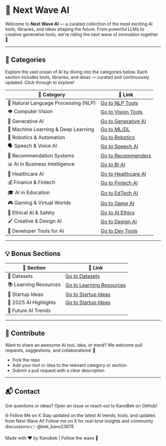 # 🌊 Next Wave AI

Welcome to **Next Wave AI** — a curated collection of the most exciting AI tools, libraries, and ideas shaping the future. From powerful LLMs to creative generative tools, we're riding the next wave of innovation together 🚀

---

## 🧭 Categories

Explore the vast ocean of AI by diving into the categories below. Each section includes tools, libraries, and ideas — curated and continuously updated. Click through to explore!

| 🌟 Category | 📁 Link |
| --- | --- |
| 🧠 Natural Language Processing (NLP) | [Go to NLP Tools](https://github.com/your-repo-url/blob/main/categories/nlp.md) |
| 👁️ Computer Vision | [Go to Vision Tools](https://github.com/your-repo-url/blob/main/categories/vision.md) |
| 🎨 Generative AI | [Go to Generative AI](https://github.com/your-repo-url/blob/main/categories/generative-ai.md) |
| 🔢 Machine Learning & Deep Learning | [Go to ML/DL](https://github.com/your-repo-url/blob/main/categories/ml-dl.md) |
| 🤖 Robotics & Automation | [Go to Robotics](https://github.com/your-repo-url/blob/main/categories/robotics.md) |
| 🗣️ Speech & Voice AI | [Go to Speech AI](https://github.com/your-repo-url/blob/main/categories/speech-ai.md) |
| 🎯 Recommendation Systems | [Go to Recommenders](https://github.com/your-repo-url/blob/main/categories/recommender.md) |
| 📊 AI in Business Intelligence | [Go to BI AI](https://github.com/your-repo-url/blob/main/categories/business-intelligence.md) |
| 🏥 Healthcare AI | [Go to Healthcare AI](https://github.com/your-repo-url/blob/main/categories/healthcare.md) |
| 💰 Finance & Fintech | [Go to Fintech AI](https://github.com/your-repo-url/blob/main/categories/finance.md) |
| 🎓 AI in Education | [Go to EdTech AI](https://github.com/your-repo-url/blob/main/categories/education.md) |
| 🎮 Gaming & Virtual Worlds | [Go to Game AI](https://github.com/your-repo-url/blob/main/categories/gaming.md) |
| 🧩 Ethical AI & Safety | [Go to AI Ethics](https://github.com/your-repo-url/blob/main/categories/ethical-ai.md) |
| 🖌️ Creative & Design AI | [Go to Design AI](https://github.com/your-repo-url/blob/main/categories/design-ai.md) |
| 🧰 Developer Tools for AI | [Go to Dev Tools](https://github.com/your-repo-url/blob/main/categories/dev-tools.md) |



---

## 💡 Bonus Sections

| 🌈 Section | 📁 Link |
| --- | --- |
| 📂 Datasets | [Go to Datasets](https://github.com/kanobek/next-wave-ai/blob/main/ideas/datasets.md) |
| 📚 Learning Resources | [Go to Learning Resources](https://github.com/kanobek/next-wave-ai/blob/main/ideas/learning.md) |
| 🌱 Startup Ideas | [Go to Startup Ideas](https://github.com/kanobek/next-wave-ai/blob/main/ideas/startups.md) |
| 📰 2025 AI Highlights | [Go to Startup Ideas](https://github.com/kanobek/next-wave-ai/blob/main/ideas/2025-hot-projects.md) |
| 🚀 Future AI Trends | | Coming Soon 🚧 |

---

## 🤝 Contribute

Want to share an awesome AI tool, idea, or trend?
We welcome pull requests, suggestions, and collaborations! 🌟

- Fork the repo
- Add your tool or idea to the relevant category or section
- Submit a pull request with a clear description

---

## 📬 Contact

Got questions or ideas? Open an issue or reach out to KanoBek on GitHub!

🌐 Follow Me on X
Stay updated on the latest AI trends, tools, and updates from Next Wave AI! Follow me on X for real-time insights and community discussions:👉 @bek_kano23878

Made with ❤️ by Kanobek  | Follow the wave 🌊
